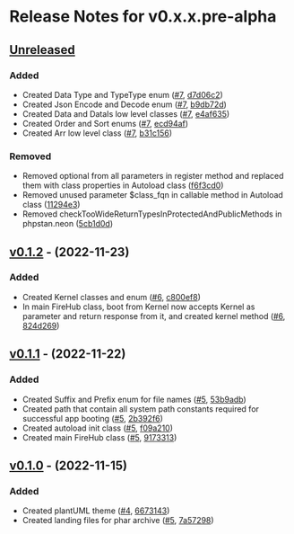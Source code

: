 # Release Notes for v0.x.x.pre-alpha

## [Unreleased](https://github.com/The-FireHub-Project/Documentor/compare/develop-pre-alpha-m1...develop-pre-alpha)

### Added
- Created Data Type and TypeType enum ([#7](https://github.com/The-FireHub-Project/FireHub/issues/7), [d7d06c2](https://github.com/The-FireHub-Project/TheCore/pull/2/commits/d7d06c2))
- Created Json Encode and Decode enum ([#7](https://github.com/The-FireHub-Project/FireHub/issues/7), [b9db72d](https://github.com/The-FireHub-Project/TheCore/pull/2/commits/b9db72d))
- Created Data and DataIs low level classes ([#7](https://github.com/The-FireHub-Project/FireHub/issues/7), [e4af635](https://github.com/The-FireHub-Project/TheCore/pull/2/commits/e4af635))
- Created Order and Sort enums ([#7](https://github.com/The-FireHub-Project/FireHub/issues/7), [ecd94af](https://github.com/The-FireHub-Project/TheCore/pull/2/commits/ecd94af))
- Created Arr low level class ([#7](https://github.com/The-FireHub-Project/FireHub/issues/7), [b31c156](https://github.com/The-FireHub-Project/TheCore/pull/2/commits/b31c156))

### Removed
- Removed optional from all parameters in register method and replaced them with class properties in Autoload class ([f6f3cd0](https://github.com/The-FireHub-Project/TheCore/pull/2/commits/f6f3cd0))
- Removed unused parameter $class_fqn in callable method in Autoload class ([11294e3](https://github.com/The-FireHub-Project/TheCore/pull/2/commits/11294e3))
- Removed checkTooWideReturnTypesInProtectedAndPublicMethods in phpstan.neon ([5cb1d0d](https://github.com/The-FireHub-Project/TheCore/pull/2/commits/5cb1d0d))

## [v0.1.2](https://github.com/The-FireHub-Project/TheCore/compare/v0.1.2-alpha.1...develop-pre-alpha-m1) - (2022-11-23)

### Added
- Created Kernel classes and enum ([#6](https://github.com/The-FireHub-Project/FireHub/issues/6), [c800ef8](https://github.com/The-FireHub-Project/TheCore/pull/2/commits/c800ef8))
- In main FireHub class, boot from Kernel now accepts Kernel as parameter and return response from it, and created kernel method ([#6](https://github.com/The-FireHub-Project/FireHub/issues/6), [824d269](https://github.com/The-FireHub-Project/TheCore/pull/2/commits/824d269))

## [v0.1.1](https://github.com/The-FireHub-Project/TheCore/compare/v0.1.1-alpha.1...develop-pre-alpha-m1) - (2022-11-22)

### Added
- Created Suffix and Prefix enum for file names ([#5](https://github.com/The-FireHub-Project/FireHub/issues/5), [53b9adb](https://github.com/The-FireHub-Project/TheCore/pull/2/commits/53b9adb))
- Created path that contain all system path constants required for successful app booting ([#5](https://github.com/The-FireHub-Project/FireHub/issues/5), [2b392f6](https://github.com/The-FireHub-Project/TheCore/pull/2/commits/2b392f6))
- Created autoload init class ([#5](https://github.com/The-FireHub-Project/FireHub/issues/5), [f09a210](https://github.com/The-FireHub-Project/TheCore/pull/2/commits/f09a210))
- Created main FireHub class ([#5](https://github.com/The-FireHub-Project/FireHub/issues/5), [9173313](https://github.com/The-FireHub-Project/TheCore/pull/2/commits/9173313))

## [v0.1.0](https://github.com/The-FireHub-Project/TheCore/compare/v0.1.0-alpha.1...develop-pre-alpha-m1) - (2022-11-15)

### Added
- Created plantUML theme ([#4](https://github.com/The-FireHub-Project/FireHub/issues/4), [6673143](https://github.com/The-FireHub-Project/TheCore/pull/2/commits/6673143))
- Created landing files for phar archive ([#5](https://github.com/The-FireHub-Project/FireHub/issues/5), [7a57298](https://github.com/The-FireHub-Project/TheCore/pull/2/commits/7a57298))
